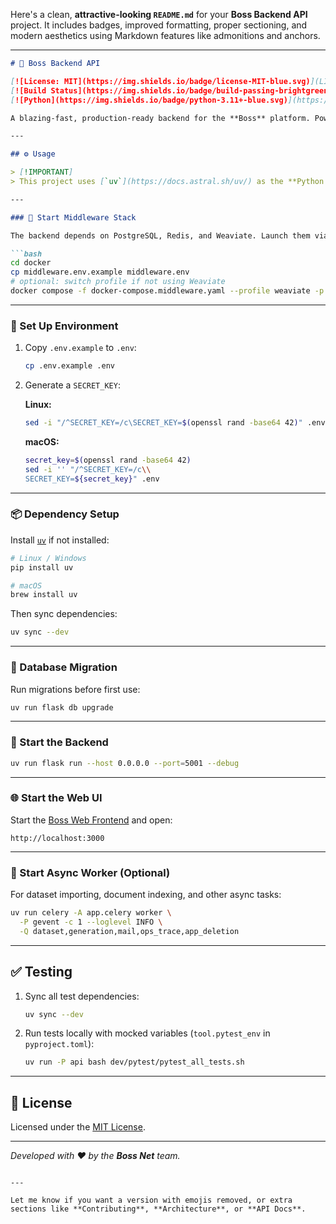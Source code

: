 Here's a clean, **attractive-looking `README.md`** for your **Boss Backend API** project. It includes badges, improved formatting, proper sectioning, and modern aesthetics using Markdown features like admonitions and anchors.

---

```md
# 🚀 Boss Backend API

[![License: MIT](https://img.shields.io/badge/license-MIT-blue.svg)](LICENSE)
[![Build Status](https://img.shields.io/badge/build-passing-brightgreen.svg)](../.github/workflows)
[![Python](https://img.shields.io/badge/python-3.11+-blue.svg)](https://www.python.org/)

A blazing-fast, production-ready backend for the **Boss** platform. Powered by Flask, Celery, Redis, PostgreSQL, and Weaviate.

---

## ⚙️ Usage

> [!IMPORTANT]
> This project uses [`uv`](https://docs.astral.sh/uv/) as the **Python package manager**. Make sure it's installed first.

---

### 🐳 Start Middleware Stack

The backend depends on PostgreSQL, Redis, and Weaviate. Launch them via `docker-compose`:

```bash
cd docker
cp middleware.env.example middleware.env
# optional: switch profile if not using Weaviate
docker compose -f docker-compose.middleware.yaml --profile weaviate -p boss up -d
```

---

### 🔐 Set Up Environment

1. Copy `.env.example` to `.env`:

   ```bash
   cp .env.example .env 
   ```

2. Generate a `SECRET_KEY`:

   **Linux:**
   ```bash
   sed -i "/^SECRET_KEY=/c\SECRET_KEY=$(openssl rand -base64 42)" .env
   ```

   **macOS:**
   ```bash
   secret_key=$(openssl rand -base64 42)
   sed -i '' "/^SECRET_KEY=/c\\
   SECRET_KEY=${secret_key}" .env
   ```

---

### 📦 Dependency Setup

Install [`uv`](https://docs.astral.sh/uv/) if not installed:

```bash
# Linux / Windows
pip install uv

# macOS
brew install uv
```

Then sync dependencies:

```bash
uv sync --dev
```

---

### 🔄 Database Migration

Run migrations before first use:

```bash
uv run flask db upgrade
```

---

### 🚀 Start the Backend

```bash
uv run flask run --host 0.0.0.0 --port=5001 --debug
```

---

### 🌐 Start the Web UI

Start the [Boss Web Frontend](../web) and open:

```
http://localhost:3000
```

---

### 🧵 Start Async Worker (Optional)

For dataset importing, document indexing, and other async tasks:

```bash
uv run celery -A app.celery worker \
  -P gevent -c 1 --loglevel INFO \
  -Q dataset,generation,mail,ops_trace,app_deletion
```

---

## ✅ Testing

1. Sync all test dependencies:

   ```bash
   uv sync --dev
   ```

2. Run tests locally with mocked variables (`tool.pytest_env` in `pyproject.toml`):

   ```bash
   uv run -P api bash dev/pytest/pytest_all_tests.sh
   ```

---

## 📜 License

Licensed under the [MIT License](LICENSE).

---

_Developed with ❤️ by the **Boss Net** team._
```

---

Let me know if you want a version with emojis removed, or extra sections like **Contributing**, **Architecture**, or **API Docs**.
